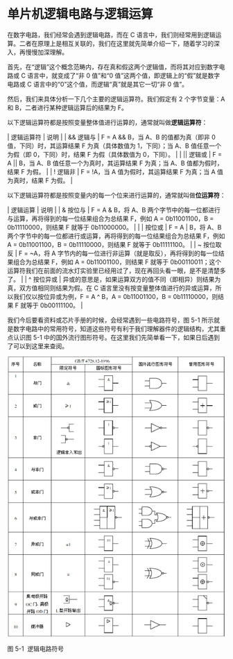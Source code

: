 # 单片机逻辑电路与逻辑运算

在数字电路，我们经常会遇到逻辑电路，而在 C 语言中，我们则经常用到逻辑运算。二者在原理上是相互关联的，我们在这里就先简单介绍一下，随着学习的深入，再慢慢加深理解。

首先，在“逻辑”这个概念范畴内，存在真和假这两个逻辑值，而将其对应到数字电路或 C 语言中，就变成了“非 0 值”和“0 值”这两个值，即逻辑上的“假”就是数字电路或 C 语言中的“0”这个值，而逻辑“真”就是其它一切“非 0 值”。

然后，我们来具体分析一下几个主要的逻辑运算符。我们假定有 2 个字节变量：A 和 B，二者进行某种逻辑运算后的结果为 F。

以下逻辑运算符都是按照变量整体值进行运算的，通常就叫做**逻辑运算符**：

| 逻辑运算符 | 说明 |
| && 逻辑与 | F = A && B，当 A、B 的值都为真（即非 0 值，下同）时，其运算结果 F 为真（具体数值为 1，下同）；当 A、B 值任意一个为假（即 0，下同）时，结果 F 为假（具体数值为 0，下同）。 |
| &#124;&#124; 逻辑或 | F = A &#124;&#124; B，当 A、B 值任意一个为真时，其运算结果 F 为真；当 A、B 值都为假时，结果 F 为假。 |
| ! 逻辑非 | F = !A，当 A 值为假时，其运算结果 F 为真；当 A 值为真时，结果 F 为假。 |

以下逻辑运算符都是按照变量内的每一个位来进行运算的，通常就叫做**位运算符**：

| 逻辑运算 | 说明 |
| & 按位与 | F = A & B，将 A、B 两个字节中的每一位都进行与运算，再将得到的每一位结果组合为总结果 F，例如 A = 0b11001100，B = 0b11110000，则结果 F 就等于 0b11000000。 |
| &#124; 按位或 | F = A &#124; B，将 A、B 两个字节中的每一位都进行或运算，再将得到的每一位结果组合为总结果 F，例如 A = 0b11001100，B = 0b11110000，则结果 F 就等于 0b11111100。 |
| ~ 按位取反 | F = ~A，将 A 字节内的每一位进行非运算（就是取反），再将得到的每一位结果组合为总结果 F，例如 A = 0b11001100，则结果 F 就等于 0b00110011；这个运算符我们在前面的流水灯实验里已经用过了，现在再回头看一眼，是不是清楚多了。 |
| ^ 按位异或 | 异或的意思是，如果运算双方的值不同（即相异）则结果为真，双方值相同则结果为假。在 C 语言里没有按变量整体值进行的异或运算，所以我们仅以按位异或为例，F = A ^ B，A = 0b11001100，B = 0b11110000，则结果 F 就等于 0b00111100。 |

我们今后要看资料或芯片手册的时候，会经常遇到一些电路符号，图 5-1 所示就是数字电路中的常用符号，知道这些符号有利于我们理解器件的逻辑结构，尤其重点认识图 5-1 中的国外流行图形符号。在这里我们先简单看一下，如果日后遇到了可以到这里来查阅。

![图 5-1  逻辑电路符号](img/0d1dca714335fbfbcaf83192a54b0dda.jpg)

图 5-1  逻辑电路符号